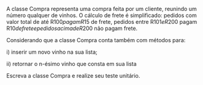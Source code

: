 A classe Compra representa uma compra feita por um cliente, reunindo um número qualquer de
vinhos. O cálculo de frete é simplificado: pedidos com valor total de até R$100 pagam R$15 de frete,
pedidos entre R$101 e R$200 pagam R$10 de frete e pedidos acima de R$200 não pagam frete.

Considerando que a classe Compra conta também com métodos para:

i) inserir um novo vinho na sua lista;

ii) retornar o n-ésimo vinho que consta em sua lista

Escreva a classe Compra e realize seu teste unitário.
